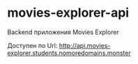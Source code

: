 # movies-explorer-api
Backend приложения Movies Explorer

Доступен по Url: http://api.movies-explorer.students.nomoredomains.monster
